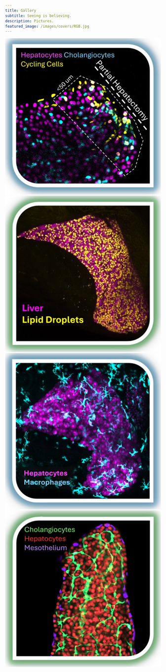 ```yaml
---
title: Gallery
subtitle: Seeing is believing.
description: Pictures.
featured_image: /images/covers/RGB.jpg
---
```


<div class="gallery" data-columns="2">
    <img src="/images/gallery/LiverPHx.jpg">
    <img src="/images/gallery/Steatosis.jpg"> 
    <img src="/images/gallery/Inflammation.jpg">
    <img src="/images/gallery/HepaticDuct.jpg">
</div>